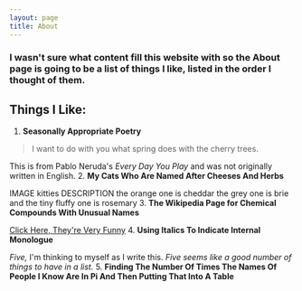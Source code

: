 ```yaml
---
layout: page
title: About
---
```


### I wasn't sure what content fill this website with so the About page is going to be a list of things I like, listed in the order I thought of them. 

## Things I Like: 
1. **Seasonally Appropriate Poetry**
>I want to do with you what spring does with the cherry trees.

This is from Pablo Neruda's *Every Day You Play* and was not originally written in English.
2. **My Cats Who Are Named After Cheeses And Herbs**

IMAGE kitties
DESCRIPTION the orange one is cheddar the grey one is brie and the tiny fluffy one is rosemary
3. **The Wikipedia Page for Chemical Compounds With Unusual Names**

[Click Here, They're Very Funny](https://en.wikipedia.org/wiki/List_of_chemical_compounds_with_unusual_names)
4. **Using Italics To Indicate Internal Monologue**

*Five,* I'm thinking to myself as I write this. *Five seems like a good number of things to have in a list.*
5. **Finding The Number Of Times The Names Of People I Know Are In Pi And Then Putting That Into A Table**
